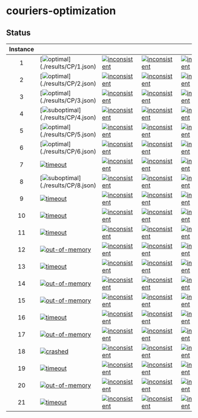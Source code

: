 # couriers-optimization


## Status
<!-- Do NOT remove the comments below -->
<!-- begin-status -->
| Instance |  |  |  |  |
|:-:| ---|---|---|---|
| 1 | [![optimal](https://img.shields.io/badge/CP-0_s_(milp__like--gecode)-brightgreen)](./results/CP/1.json) | [![inconsistent](https://img.shields.io/badge/SAT-Inconsistent-red)](./results/SAT/1.json) | [![inconsistent](https://img.shields.io/badge/SMT-Inconsistent-red)](./results/SMT/1.json) | [![inconsistent](https://img.shields.io/badge/MILP-Inconsistent-red)](./results/MILP/1.json) | 
| 2 | [![optimal](https://img.shields.io/badge/CP-87_s_(milp__like--chuffed)-brightgreen)](./results/CP/2.json) | [![inconsistent](https://img.shields.io/badge/SAT-Inconsistent-red)](./results/SAT/2.json) | [![inconsistent](https://img.shields.io/badge/SMT-Inconsistent-red)](./results/SMT/2.json) | [![inconsistent](https://img.shields.io/badge/MILP-Inconsistent-red)](./results/MILP/2.json) | 
| 3 | [![optimal](https://img.shields.io/badge/CP-0_s_(milp__like--gecode)-brightgreen)](./results/CP/3.json) | [![inconsistent](https://img.shields.io/badge/SAT-Inconsistent-red)](./results/SAT/3.json) | [![inconsistent](https://img.shields.io/badge/SMT-Inconsistent-red)](./results/SMT/3.json) | [![inconsistent](https://img.shields.io/badge/MILP-Inconsistent-red)](./results/MILP/3.json) | 
| 4 | [![suboptimal](https://img.shields.io/badge/CP-300_s_(milp__like--gecode)-orange)](./results/CP/4.json) | [![inconsistent](https://img.shields.io/badge/SAT-Inconsistent-red)](./results/SAT/4.json) | [![inconsistent](https://img.shields.io/badge/SMT-Inconsistent-red)](./results/SMT/4.json) | [![inconsistent](https://img.shields.io/badge/MILP-Inconsistent-red)](./results/MILP/4.json) | 
| 5 | [![optimal](https://img.shields.io/badge/CP-0_s_(milp__like--gecode)-brightgreen)](./results/CP/5.json) | [![inconsistent](https://img.shields.io/badge/SAT-Inconsistent-red)](./results/SAT/5.json) | [![inconsistent](https://img.shields.io/badge/SMT-Inconsistent-red)](./results/SMT/5.json) | [![inconsistent](https://img.shields.io/badge/MILP-Inconsistent-red)](./results/MILP/5.json) | 
| 6 | [![optimal](https://img.shields.io/badge/CP-20_s_(milp__like--chuffed)-brightgreen)](./results/CP/6.json) | [![inconsistent](https://img.shields.io/badge/SAT-Inconsistent-red)](./results/SAT/6.json) | [![inconsistent](https://img.shields.io/badge/SMT-Inconsistent-red)](./results/SMT/6.json) | [![inconsistent](https://img.shields.io/badge/MILP-Inconsistent-red)](./results/MILP/6.json) | 
| 7 | [![timeout](https://img.shields.io/badge/CP-Timeout-lightgray)](./results/CP/7.json) | [![inconsistent](https://img.shields.io/badge/SAT-Inconsistent-red)](./results/SAT/7.json) | [![inconsistent](https://img.shields.io/badge/SMT-Inconsistent-red)](./results/SMT/7.json) | [![inconsistent](https://img.shields.io/badge/MILP-Inconsistent-red)](./results/MILP/7.json) | 
| 8 | [![suboptimal](https://img.shields.io/badge/CP-300_s_(milp__like--gecode)-orange)](./results/CP/8.json) | [![inconsistent](https://img.shields.io/badge/SAT-Inconsistent-red)](./results/SAT/8.json) | [![inconsistent](https://img.shields.io/badge/SMT-Inconsistent-red)](./results/SMT/8.json) | [![inconsistent](https://img.shields.io/badge/MILP-Inconsistent-red)](./results/MILP/8.json) | 
| 9 | [![timeout](https://img.shields.io/badge/CP-Timeout-lightgray)](./results/CP/9.json) | [![inconsistent](https://img.shields.io/badge/SAT-Inconsistent-red)](./results/SAT/9.json) | [![inconsistent](https://img.shields.io/badge/SMT-Inconsistent-red)](./results/SMT/9.json) | [![inconsistent](https://img.shields.io/badge/MILP-Inconsistent-red)](./results/MILP/9.json) | 
| 10 | [![timeout](https://img.shields.io/badge/CP-Timeout-lightgray)](./results/CP/10.json) | [![inconsistent](https://img.shields.io/badge/SAT-Inconsistent-red)](./results/SAT/10.json) | [![inconsistent](https://img.shields.io/badge/SMT-Inconsistent-red)](./results/SMT/10.json) | [![inconsistent](https://img.shields.io/badge/MILP-Inconsistent-red)](./results/MILP/10.json) | 
| 11 | [![timeout](https://img.shields.io/badge/CP-Timeout-lightgray)](./results/CP/11.json) | [![inconsistent](https://img.shields.io/badge/SAT-Inconsistent-red)](./results/SAT/11.json) | [![inconsistent](https://img.shields.io/badge/SMT-Inconsistent-red)](./results/SMT/11.json) | [![inconsistent](https://img.shields.io/badge/MILP-Inconsistent-red)](./results/MILP/11.json) | 
| 12 | [![out-of-memory](https://img.shields.io/badge/CP-Out_of_memory-fedcba)](./results/CP/12.json) | [![inconsistent](https://img.shields.io/badge/SAT-Inconsistent-red)](./results/SAT/12.json) | [![inconsistent](https://img.shields.io/badge/SMT-Inconsistent-red)](./results/SMT/12.json) | [![inconsistent](https://img.shields.io/badge/MILP-Inconsistent-red)](./results/MILP/12.json) | 
| 13 | [![timeout](https://img.shields.io/badge/CP-Timeout-lightgray)](./results/CP/13.json) | [![inconsistent](https://img.shields.io/badge/SAT-Inconsistent-red)](./results/SAT/13.json) | [![inconsistent](https://img.shields.io/badge/SMT-Inconsistent-red)](./results/SMT/13.json) | [![inconsistent](https://img.shields.io/badge/MILP-Inconsistent-red)](./results/MILP/13.json) | 
| 14 | [![out-of-memory](https://img.shields.io/badge/CP-Out_of_memory-fedcba)](./results/CP/14.json) | [![inconsistent](https://img.shields.io/badge/SAT-Inconsistent-red)](./results/SAT/14.json) | [![inconsistent](https://img.shields.io/badge/SMT-Inconsistent-red)](./results/SMT/14.json) | [![inconsistent](https://img.shields.io/badge/MILP-Inconsistent-red)](./results/MILP/14.json) | 
| 15 | [![out-of-memory](https://img.shields.io/badge/CP-Out_of_memory-fedcba)](./results/CP/15.json) | [![inconsistent](https://img.shields.io/badge/SAT-Inconsistent-red)](./results/SAT/15.json) | [![inconsistent](https://img.shields.io/badge/SMT-Inconsistent-red)](./results/SMT/15.json) | [![inconsistent](https://img.shields.io/badge/MILP-Inconsistent-red)](./results/MILP/15.json) | 
| 16 | [![timeout](https://img.shields.io/badge/CP-Timeout-lightgray)](./results/CP/16.json) | [![inconsistent](https://img.shields.io/badge/SAT-Inconsistent-red)](./results/SAT/16.json) | [![inconsistent](https://img.shields.io/badge/SMT-Inconsistent-red)](./results/SMT/16.json) | [![inconsistent](https://img.shields.io/badge/MILP-Inconsistent-red)](./results/MILP/16.json) | 
| 17 | [![out-of-memory](https://img.shields.io/badge/CP-Out_of_memory-fedcba)](./results/CP/17.json) | [![inconsistent](https://img.shields.io/badge/SAT-Inconsistent-red)](./results/SAT/17.json) | [![inconsistent](https://img.shields.io/badge/SMT-Inconsistent-red)](./results/SMT/17.json) | [![inconsistent](https://img.shields.io/badge/MILP-Inconsistent-red)](./results/MILP/17.json) | 
| 18 | [![crashed](https://img.shields.io/badge/CP-Crashed-fedcba)](./results/CP/18.json) | [![inconsistent](https://img.shields.io/badge/SAT-Inconsistent-red)](./results/SAT/18.json) | [![inconsistent](https://img.shields.io/badge/SMT-Inconsistent-red)](./results/SMT/18.json) | [![inconsistent](https://img.shields.io/badge/MILP-Inconsistent-red)](./results/MILP/18.json) | 
| 19 | [![timeout](https://img.shields.io/badge/CP-Timeout-lightgray)](./results/CP/19.json) | [![inconsistent](https://img.shields.io/badge/SAT-Inconsistent-red)](./results/SAT/19.json) | [![inconsistent](https://img.shields.io/badge/SMT-Inconsistent-red)](./results/SMT/19.json) | [![inconsistent](https://img.shields.io/badge/MILP-Inconsistent-red)](./results/MILP/19.json) | 
| 20 | [![out-of-memory](https://img.shields.io/badge/CP-Out_of_memory-fedcba)](./results/CP/20.json) | [![inconsistent](https://img.shields.io/badge/SAT-Inconsistent-red)](./results/SAT/20.json) | [![inconsistent](https://img.shields.io/badge/SMT-Inconsistent-red)](./results/SMT/20.json) | [![inconsistent](https://img.shields.io/badge/MILP-Inconsistent-red)](./results/MILP/20.json) | 
| 21 | [![timeout](https://img.shields.io/badge/CP-Timeout-lightgray)](./results/CP/21.json) | [![inconsistent](https://img.shields.io/badge/SAT-Inconsistent-red)](./results/SAT/21.json) | [![inconsistent](https://img.shields.io/badge/SMT-Inconsistent-red)](./results/SMT/21.json) | [![inconsistent](https://img.shields.io/badge/MILP-Inconsistent-red)](./results/MILP/21.json) | 

<!-- end-status -->